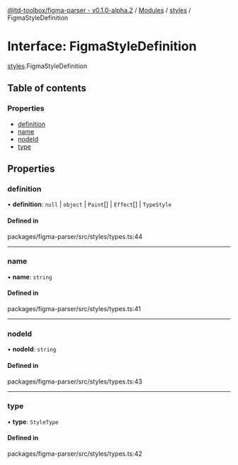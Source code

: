 [@ltd-toolbox/figma-parser - v0.1.0-alpha.2](../README.md) / [Modules](../modules.md) / [styles](../modules/styles.md) / FigmaStyleDefinition

# Interface: FigmaStyleDefinition

[styles](../modules/styles.md).FigmaStyleDefinition

## Table of contents

### Properties

- [definition](styles.FigmaStyleDefinition.md#definition)
- [name](styles.FigmaStyleDefinition.md#name)
- [nodeId](styles.FigmaStyleDefinition.md#nodeid)
- [type](styles.FigmaStyleDefinition.md#type)

## Properties

### definition

• **definition**: ``null`` \| `object` \| `Paint`[] \| `Effect`[] \| `TypeStyle`

#### Defined in

packages/figma-parser/src/styles/types.ts:44

___

### name

• **name**: `string`

#### Defined in

packages/figma-parser/src/styles/types.ts:41

___

### nodeId

• **nodeId**: `string`

#### Defined in

packages/figma-parser/src/styles/types.ts:43

___

### type

• **type**: `StyleType`

#### Defined in

packages/figma-parser/src/styles/types.ts:42
